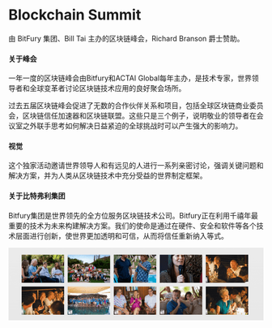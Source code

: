 # Blockchain Summit

由 BitFury 集团、Bill Tai 主办的区块链峰会，Richard Branson 爵士赞助。

#### 关于峰会

一年一度的区块链峰会由Bitfury和ACTAI Global每年主办，是技术专家，世界领导者和全球变革者讨论区块链技术应用的良好聚会场所。

过去五届区块链峰会促进了无数的合作伙伴关系和项目，包括全球区块链商业委员会，区块链信任加速器和区块链联盟。这些只是三个例子，说明敬业的领导者在会议室之外联手思考如何解决日益紧迫的全球挑战时可以产生强大的影响力。

#### 视觉

这个独家活动邀请世界领导人和有远见的人进行一系列亲密讨论，强调关键问题和解决方案，并为人类从区块链技术中充分受益的世界制定框架。

#### 关于比特弗利集团

Bitfury集团是世界领先的全方位服务区块链技术公司。Bitfury正在利用千禧年最重要的技术为未来构建解决方案。我们的使命是通过在硬件、安全和软件等各个技术层面进行创新，使世界更加透明和可信，从而将信任重新纳入等式。

![FF](223.png)
